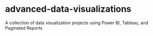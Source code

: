 # advanced-data-visualizations
A collection of data visualization projects using Power BI, Tableau, and Paginated Reports
